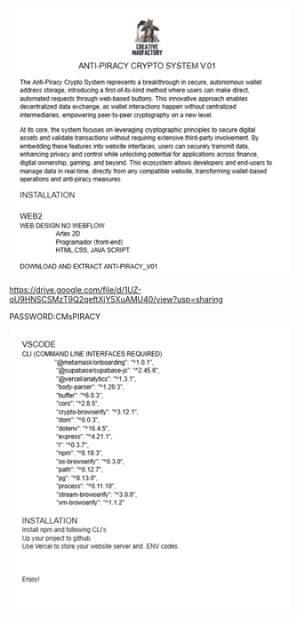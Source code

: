 ![Book logo](/public/images/README.png)

https://drive.google.com/file/d/1UZ-qU9HNSCSMzT9Q2qeftXjY5XuAMU40/view?usp=sharing

PASSWORD:CMsPIRACY

![Book logo](/public/images/README2.png)
